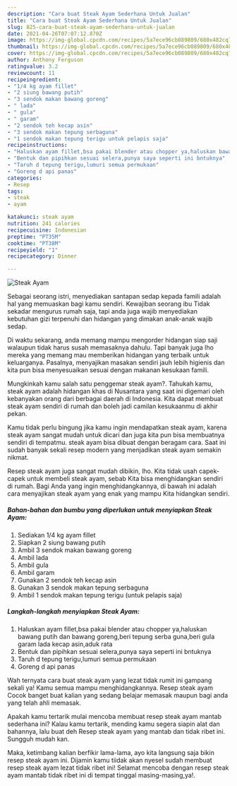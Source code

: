 ```yaml
---
description: "Cara buat Steak Ayam Sederhana Untuk Jualan"
title: "Cara buat Steak Ayam Sederhana Untuk Jualan"
slug: 825-cara-buat-steak-ayam-sederhana-untuk-jualan
date: 2021-04-26T07:07:12.870Z
image: https://img-global.cpcdn.com/recipes/5a7ece96cb089809/680x482cq70/steak-ayam-foto-resep-utama.jpg
thumbnail: https://img-global.cpcdn.com/recipes/5a7ece96cb089809/680x482cq70/steak-ayam-foto-resep-utama.jpg
cover: https://img-global.cpcdn.com/recipes/5a7ece96cb089809/680x482cq70/steak-ayam-foto-resep-utama.jpg
author: Anthony Ferguson
ratingvalue: 3.2
reviewcount: 11
recipeingredient:
- "1/4 kg ayam fillet"
- "2 siung bawang putih"
- "3 sendok makan bawang goreng"
- " lada"
- " gula"
- " garam"
- "2 sendok teh kecap asin"
- "3 sendok makan tepung serbaguna"
- "1 sendok makan tepung terigu untuk pelapis saja"
recipeinstructions:
- "Haluskan ayam fillet,bsa pakai blender atau chopper ya,haluskan bawang putih dan bawang goreng,beri tepung serba guna,beri gula garam lada kecap asin,aduk rata"
- "Bentuk dan pipihkan sesuai selera,punya saya seperti ini bntuknya"
- "Taruh d tepung terigu,lumuri semua permukaan"
- "Goreng d api panas"
categories:
- Resep
tags:
- steak
- ayam

katakunci: steak ayam 
nutrition: 241 calories
recipecuisine: Indonesian
preptime: "PT35M"
cooktime: "PT38M"
recipeyield: "1"
recipecategory: Dinner

---
```



![Steak Ayam](https://img-global.cpcdn.com/recipes/5a7ece96cb089809/680x482cq70/steak-ayam-foto-resep-utama.jpg)

Sebagai seorang istri, menyediakan santapan sedap kepada famili adalah hal yang memuaskan bagi kamu sendiri. Kewajiban seorang ibu Tidak sekadar mengurus rumah saja, tapi anda juga wajib menyediakan kebutuhan gizi terpenuhi dan hidangan yang dimakan anak-anak wajib sedap.

Di waktu  sekarang, anda memang mampu mengorder hidangan siap saji walaupun tidak harus susah memasaknya dahulu. Tapi banyak juga lho mereka yang memang mau memberikan hidangan yang terbaik untuk keluarganya. Pasalnya, menyajikan masakan sendiri jauh lebih higienis dan kita pun bisa menyesuaikan sesuai dengan makanan kesukaan famili. 



Mungkinkah kamu salah satu penggemar steak ayam?. Tahukah kamu, steak ayam adalah hidangan khas di Nusantara yang saat ini digemari oleh kebanyakan orang dari berbagai daerah di Indonesia. Kita dapat membuat steak ayam sendiri di rumah dan boleh jadi camilan kesukaanmu di akhir pekan.

Kamu tidak perlu bingung jika kamu ingin mendapatkan steak ayam, karena steak ayam sangat mudah untuk dicari dan juga kita pun bisa membuatnya sendiri di tempatmu. steak ayam bisa dibuat dengan beragam cara. Saat ini sudah banyak sekali resep modern yang menjadikan steak ayam semakin nikmat.

Resep steak ayam juga sangat mudah dibikin, lho. Kita tidak usah capek-capek untuk membeli steak ayam, sebab Kita bisa menghidangkan sendiri di rumah. Bagi Anda yang ingin menghidangkannya, di bawah ini adalah cara menyajikan steak ayam yang enak yang mampu Kita hidangkan sendiri.

<!--inarticleads1-->

##### Bahan-bahan dan bumbu yang diperlukan untuk menyiapkan Steak Ayam:

1. Sediakan 1/4 kg ayam fillet
1. Siapkan 2 siung bawang putih
1. Ambil 3 sendok makan bawang goreng
1. Ambil  lada
1. Ambil  gula
1. Ambil  garam
1. Gunakan 2 sendok teh kecap asin
1. Gunakan 3 sendok makan tepung serbaguna
1. Ambil 1 sendok makan tepung terigu (untuk pelapis saja)




<!--inarticleads2-->

##### Langkah-langkah menyiapkan Steak Ayam:

1. Haluskan ayam fillet,bsa pakai blender atau chopper ya,haluskan bawang putih dan bawang goreng,beri tepung serba guna,beri gula garam lada kecap asin,aduk rata
1. Bentuk dan pipihkan sesuai selera,punya saya seperti ini bntuknya
1. Taruh d tepung terigu,lumuri semua permukaan
1. Goreng d api panas




Wah ternyata cara buat steak ayam yang lezat tidak rumit ini gampang sekali ya! Kamu semua mampu menghidangkannya. Resep steak ayam Cocok banget buat kalian yang sedang belajar memasak maupun bagi anda yang telah ahli memasak.

Apakah kamu tertarik mulai mencoba membuat resep steak ayam mantab sederhana ini? Kalau kamu tertarik, mending kamu segera siapin alat dan bahannya, lalu buat deh Resep steak ayam yang mantab dan tidak ribet ini. Sungguh mudah kan. 

Maka, ketimbang kalian berfikir lama-lama, ayo kita langsung saja bikin resep steak ayam ini. Dijamin kamu tiidak akan nyesel sudah membuat resep steak ayam lezat tidak ribet ini! Selamat mencoba dengan resep steak ayam mantab tidak ribet ini di tempat tinggal masing-masing,ya!.

